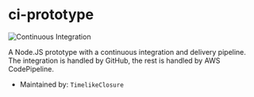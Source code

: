 # ci-prototype

![Continuous Integration](https://github.com/TimelikeClosure/ci-pipeline/workflows/Continuous%20Integration/badge.svg)

A Node.JS prototype with a continuous integration and delivery pipeline. The integration is handled by GitHub, the rest is handled by AWS CodePipeline.

- Maintained by: `TimelikeClosure`
